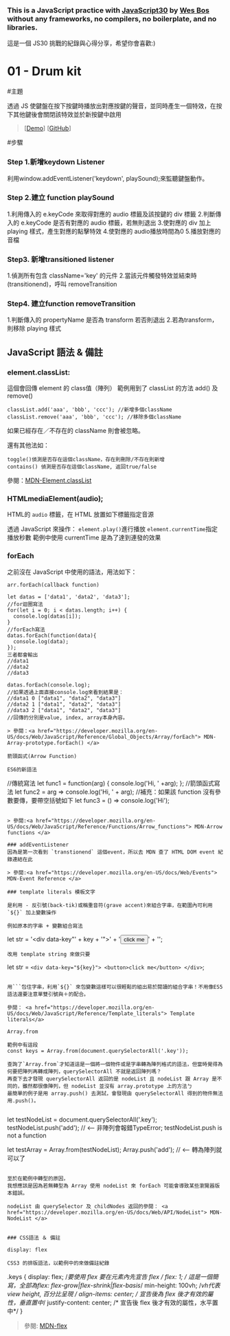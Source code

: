 ### This is a JavaScript practice with <a href="https://javascript30.com/">JavaScript30</a> by <a href="https://wesbos.com/">Wes Bos</a> without any frameworks, no compilers, no boilerplate, and no libraries.
這是一個 JS30 挑戰的紀錄與心得分享，希望你會喜歡:)


<h1>01 - Drum kit</h1>

#主題

透過 JS 使鍵盤在按下按鍵時播放出對應按鍵的聲音，並同時產生一個特效，在按下其他鍵後會關閉該特效並於新按鍵中啟用

> [<a href="">Demo</a>] [<a href="https://github.com/RSyehann/JavaScript-30">GitHub</a>]

#步驟

### Step 1.新增keydown Listener

利用window.addEventListener('keydown', playSound);來監聽鍵盤動作。

### Step 2.建立 function playSound
  
  1.利用傳入的 e.keyCode 來取得對應的 audio 標籤及該按鍵的 div 標籤
  2.判斷傳入的 e.keyCode 是否有對應的 audio 標籤，若無則退出
  3.使對應的 div 加上 playing 樣式，產生對應的點擊特效
  4.使對應的 audio播放時間為0
  5.播放對應的音檔

### Step3. 新增transitioned listener

1.偵測所有包含 className='key' 的元件
2.當該元件觸發特效並結束時(transitionend)，呼叫 removeTransition

### Step4. 建立function removeTransition

1.判斷傳入的 propertyName 是否為 transform 若否則退出
2.若為transform，則移除 playing 樣式

<h2>JavaScript 語法 & 備註</h2>

<h3>element.classList: </h3>

這個會回傳 element 的 class值（陣列）
範例用到了 classList 的方法 add() 及 remove()
```
classList.add('aaa', 'bbb', 'ccc'); //新增多個className
classList.remove('aaa', 'bbb', 'ccc'); //移除多個className
```
如果已經存在／不存在的 className 則會被忽略。

 還有其他法如：
 ```
 toggle()偵測是否存在這個className，存在則刪除/不存在則新增
 contains() 偵測是否存在這個className, 返回true/false
 ```
參閱：<a href="https://developer.mozilla.org/en-US/docs/Web/API/Element/classList">MDN-Element.classList</a>

<h3> HTMLmediaElement(audio);</h3>

HTML的 `audio` 標籤，在 HTML 放置如下標籤指定音源

<audio src="sound/a.mp3"></audio>

透過 JavaScript 來操作：
`element.play()`進行播放
`element.currentTime`指定播放秒數
範例中使用 currentTime 是為了達到連發的效果

<h3>forEach</h3>

之前沒在 JavaScript 中使用的語法，用法如下：
```
arr.forEach(callback function)
```

```
let datas = ['data1', 'data2', 'data3'];
//for迴圈寫法
for(let i = 0; i < datas.length; i++) {
  console.log(datas[i]);
}
//forEach寫法
datas.forEach(function(data){
  console.log(data);
});
三者都會輸出
//data1
//data2
//data3

datas.forEach(console.log);
//如果透過上面直接console.log來看到結果是：
//data1 0 ["data1", "data2", "data3"]
//data2 1 ["data1", "data2", "data3"]
//data3 2 ["data1", "data2", "data3"]
//回傳的分別是value, index, array本身內容。

> 參閱：<a href="https://developer.mozilla.org/en-US/docs/Web/JavaScript/Reference/Global_Objects/Array/forEach"> MDN-Array-prototype.forEach() </a>

箭頭函式(Arrow Function)

ES6的新語法

```
//傳統寫法
let func1 = function(arg) { console.log('Hi, ' +arg); };
//箭頭函式寫法
let func2 = arg => console.log('Hi, ' + arg);
//補充：如果該 function 沒有參數要傳，要帶空括號如下
let func3 = () => console.log('Hi');
```

> 參閱:<a href="https://developer.mozilla.org/en-US/docs/Web/JavaScript/Reference/Functions/Arrow_functions"> MDN-Arrow functions </a>

### addEventListener
因為是第一次看到 `transtionend` 這個event，所以去 MDN 查了 HTML DOM event 紀錄連結在此

> 參閱:<a href="https://developer.mozilla.org/en-US/docs/Web/Events"> MDN-Event Reference </a>

### template literals 模板文字

是利用 - 反引號(back-tik)或稱重音符(grave accent)來組合字串，在範圍內可利用`${}` 加上變數操作

例如原本的字串 + 變數組合寫法

```
let str = '<div data-key"' +  key + '">' + '<button>click me</button>' + '</div>';
```
改用 template string 來做只要
```
let str = `<div data-key="${key}">
          <button>click me</button>
          </div>`;
```

用```包住字串，利用`${}` 來包變數這樣可以很輕鬆的組出易於閱讀的組合字串！不用像ES5語法還要注意單雙引號與＋的配合。

參閱： <a href="https://developer.mozilla.org/en-US/docs/Web/JavaScript/Reference/Template_literals"> Template literals</a>

Array.from

範例中有這段
const keys = Array.from(document.querySelectorAll('.key'));

查詢了`Array.from`才知道這是一個將一個物件或是字串轉為陣列格式的語法，但當時覺得為何要把陣列再轉成陣列，querySelectorAll 不就是返回陣列嗎？
再查下去才發現 querySelectorAll 返回的是 nodeList 且 nodeList 跟 Array 是不同的，雖然都很像陣列，但 nodeList 並沒有 array.prototype 上的方法ㄅ
最簡單的例子是用 array.push() 去測試，會發現由 querySelectorAll 得到的物件無法用.push()。


```
let testNodeList = document.querySelectorAll('.key');
testNodeList.push('add');  // <-- 非陣列會報錯TypeError; testNodeList.push is not a function

let testArray = Array.from(testNodeList);
Array.push('add');  // <-- 轉為陣列就可以了
```

至於在範例中轉型的原因，
我想應該是因為若無轉型為 Array 使用 nodeList 來 forEach 可能會導致某些瀏覽器版本錯誤。

nodeList 由 querySelector 及 childNodes 返回的參閱： <a href="https://developer.mozilla.org/en-US/docs/Web/API/NodeList"> MDN-NodeList </a>


### CSS語法 ＆ 備註

display: flex

CSS3 的排版語法，以範例中的來做備註紀錄

```
.keys {
  display: flex; /*要使用 flex 要在元素內先宣告 flex */
  flex: 1; /* 這是一個簡寫，全部為flex: flex-grow|flex-shrink|flex-basis*/
  min-height: 100vh; /*vh代表view height, 百分比呈現 */
  align-items: center; /* 宣告後為 flex 後才有效的屬性，垂直置中*/
  justify-content: center; /* 宣告後 flex 後才有效的屬性，水平置中*/
}

> 參閱: <a href="https://developer.mozilla.org/en-US/docs/Web/CSS/flex">MDN-flex </a>


